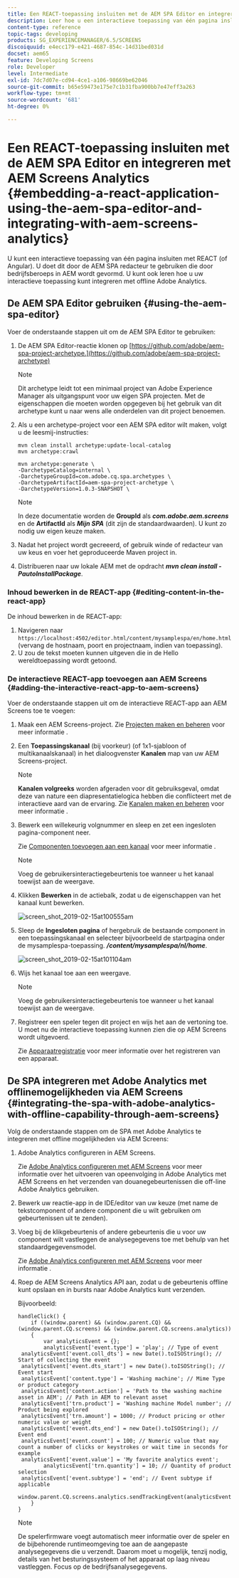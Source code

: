 ```yaml
---
title: Een REACT-toepassing insluiten met de AEM SPA Editor en integreren met AEM Screens Analytics
description: Leer hoe u een interactieve toepassing van één pagina insluit met REACT (of Angular) met de AEM SPA editor.
content-type: reference
topic-tags: developing
products: SG_EXPERIENCEMANAGER/6.5/SCREENS
discoiquuid: e4ecc179-e421-4687-854c-14d31bed031d
docset: aem65
feature: Developing Screens
role: Developer
level: Intermediate
exl-id: 7dc7d07e-cd94-4ce1-a106-98669be62046
source-git-commit: b65e59473e175e7c1b31fba900bb7e47eff3a263
workflow-type: tm+mt
source-wordcount: '681'
ht-degree: 0%

---
```


# Een REACT-toepassing insluiten met de AEM SPA Editor en integreren met AEM Screens Analytics {#embedding-a-react-application-using-the-aem-spa-editor-and-integrating-with-aem-screens-analytics}

U kunt een interactieve toepassing van één pagina insluiten met REACT (of Angular). U doet dit door de AEM SPA redacteur te gebruiken die door bedrijfsberoeps in AEM wordt gevormd. U kunt ook leren hoe u uw interactieve toepassing kunt integreren met offline Adobe Analytics.

## De AEM SPA Editor gebruiken {#using-the-aem-spa-editor}

Voer de onderstaande stappen uit om de AEM SPA Editor te gebruiken:

1. De AEM SPA Editor-reactie klonen op [https://github.com/adobe/aem-spa-project-archetype.](https://github.com/adobe/aem-spa-project-archetype)

   >[!NOTE]
   >
   >Dit archetype leidt tot een minimaal project van Adobe Experience Manager als uitgangspunt voor uw eigen SPA projecten. Met de eigenschappen die moeten worden opgegeven bij het gebruik van dit archetype kunt u naar wens alle onderdelen van dit project benoemen.

1. Als u een archetype-project voor een AEM SPA editor wilt maken, volgt u de leesmij-instructies:

   ```
   mvn clean install archetype:update-local-catalog
   mvn archetype:crawl
   
   mvn archetype:generate \
   -DarchetypeCatalog=internal \
   -DarchetypeGroupId=com.adobe.cq.spa.archetypes \
   -DarchetypeArtifactId=aem-spa-project-archetype \
   -DarchetypeVersion=1.0.3-SNAPSHOT \
   ```

   >[!NOTE]
   >
   >In deze documentatie worden de **GroupId** als ***com.adobe.aem.screens*** en de **ArtifactId** als ***Mijn SPA*** (dit zijn de standaardwaarden). U kunt zo nodig uw eigen keuze maken.

1. Nadat het project wordt gecreeerd, of gebruik winde of redacteur van uw keus en voer het geproduceerde Maven project in.
1. Distribueren naar uw lokale AEM met de opdracht ***mvn clean install -PautoInstallPackage***.

### Inhoud bewerken in de REACT-app {#editing-content-in-the-react-app}

De inhoud bewerken in de REACT-app:

1. Navigeren naar `https://localhost:4502/editor.html/content/mysamplespa/en/home.html` (vervang de hostnaam, poort en projectnaam, indien van toepassing).
1. U zou de tekst moeten kunnen uitgeven die in de Hello wereldtoepassing wordt getoond.

### De interactieve REACT-app toevoegen aan AEM Screens {#adding-the-interactive-react-app-to-aem-screens}

Voer de onderstaande stappen uit om de interactieve REACT-app aan AEM Screens toe te voegen:

1. Maak een AEM Screens-project. Zie [Projecten maken en beheren](creating-a-screens-project.md) voor meer informatie .
1. Een **Toepassingskanaal** (bij voorkeur) (of 1x1-sjabloon of multikanaalskanaal) in het dialoogvenster **Kanalen** map van uw AEM Screens-project.

   >[!NOTE]
   >**Kanalen volgreeks** worden afgeraden voor dit gebruiksgeval, omdat deze van nature een diapresentatielogica hebben die conflicteert met de interactieve aard van de ervaring.
   >Zie [Kanalen maken en beheren](managing-channels.md) voor meer informatie .

1. Bewerk een willekeurig volgnummer en sleep en zet een ingesloten pagina-component neer.

   Zie [Componenten toevoegen aan een kanaal](adding-components-to-a-channel.md) voor meer informatie .

   >[!NOTE]
   >
   >Voeg de gebruikersinteractiegebeurtenis toe wanneer u het kanaal toewijst aan de weergave.

1. Klikken **Bewerken** in de actiebalk, zodat u de eigenschappen van het kanaal kunt bewerken.

   ![screen_shot_2019-02-15at100555am](assets/screen_shot_2019-02-15at100555am.png)

1. Sleep de **Ingesloten pagina** of hergebruik de bestaande component in een toepassingskanaal en selecteer bijvoorbeeld de startpagina onder de mysamplespa-toepassing. ***/content/mysamplespa/nl/home***.

   ![screen_shot_2019-02-15at101104am](assets/screen_shot_2019-02-15at101104am.png)

1. Wijs het kanaal toe aan een weergave.

   >[!NOTE]
   >Voeg de gebruikersinteractiegebeurtenis toe wanneer u het kanaal toewijst aan de weergave.

1. Registreer een speler tegen dit project en wijs het aan de vertoning toe. U moet nu de interactieve toepassing kunnen zien die op AEM Screens wordt uitgevoerd.

   Zie [Apparaatregistratie](device-registration.md) voor meer informatie over het registreren van een apparaat.

## De SPA integreren met Adobe Analytics met offlinemogelijkheden via AEM Screens {#integrating-the-spa-with-adobe-analytics-with-offline-capability-through-aem-screens}

Volg de onderstaande stappen om de SPA met Adobe Analytics te integreren met offline mogelijkheden via AEM Screens:

1. Adobe Analytics configureren in AEM Screens.

   Zie [Adobe Analytics configureren met AEM Screens](configuring-adobe-analytics-aem-screens.md) voor meer informatie over het uitvoeren van opeenvolging in Adobe Analytics met AEM Screens en het verzenden van douanegebeurtenissen die off-line Adobe Analytics gebruiken.

1. Bewerk uw reactie-app in de IDE/editor van uw keuze (met name de tekstcomponent of andere component die u wilt gebruiken om gebeurtenissen uit te zenden).
1. Voeg bij de klikgebeurtenis of andere gebeurtenis die u voor uw component wilt vastleggen de analysegegevens toe met behulp van het standaardgegevensmodel.

   Zie [Adobe Analytics configureren met AEM Screens](configuring-adobe-analytics-aem-screens.md) voor meer informatie .

1. Roep de AEM Screens Analytics API aan, zodat u de gebeurtenis offline kunt opslaan en in bursts naar Adobe Analytics kunt verzenden.

   Bijvoorbeeld:

   ```
   handleClick() {
       if ((window.parent) && (window.parent.CQ) && (window.parent.CQ.screens) && (window.parent.CQ.screens.analytics))
       {
           var analyticsEvent = {};
           analyticsEvent['event.type'] = 'play'; // Type of event
    analyticsEvent['event.coll_dts'] = new Date().toISOString(); // Start of collecting the event
    analyticsEvent['event.dts_start'] = new Date().toISOString(); // Event start
    analyticsEvent['content.type'] = 'Washing machine'; // Mime Type or product category
    analyticsEvent['content.action'] = 'Path to the washing machine asset in AEM'; // Path in AEM to relevant asset
    analyticsEvent['trn.product'] = 'Washing machine Model number'; // Product being explored
    analyticsEvent['trn.amount'] = 1000; // Product pricing or other numeric value or weight
    analyticsEvent['event.dts_end'] = new Date().toISOString(); // Event end
    analyticsEvent['event.count'] = 100; // Numeric value that may count a number of clicks or keystrokes or wait time in seconds for example
    analyticsEvent['event.value'] = 'My favorite analytics event';
           analyticsEvent['trn.quantity'] = 10; // Quantity of product selection
    analyticsEvent['event.subtype'] = 'end'; // Event subtype if applicable
    window.parent.CQ.screens.analytics.sendTrackingEvent(analyticsEvent);
       }
   }
   ```

   >[!NOTE]
   >
   >De spelerfirmware voegt automatisch meer informatie over de speler en de bijbehorende runtimeomgeving toe aan de aangepaste analysegegevens die u verzendt. Daarom moet u mogelijk, tenzij nodig, details van het besturingssysteem of het apparaat op laag niveau vastleggen. Focus op de bedrijfsanalysegegevens.
